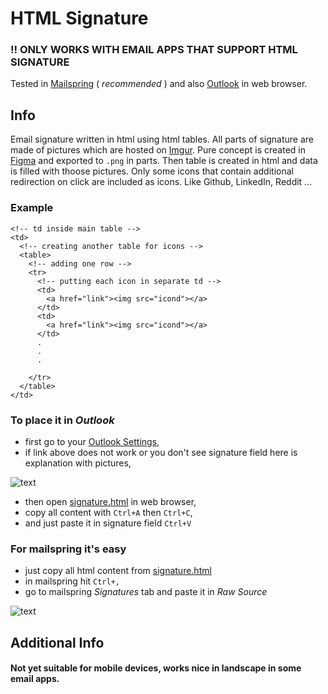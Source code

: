 # HTML Signature
### !! ONLY WORKS WITH EMAIL APPS THAT SUPPORT HTML SIGNATURE

Tested in [Mailspring](https://getmailspring.com/) ( *recommended* ) and also [Outlook](https://outlook.live.com/mail/) in web browser.

## Info

Email signature written in html using html tables. All parts of signature are made of pictures which are hosted on [Imgur](https://imgur.com/).
Pure concept is created in [Figma](https://figma.com/) and exported to `.png` in parts. Then table is created in html and data is filled with thoose pictures.
Only some icons that contain additional redirection on click are included as icons. Like Github, LinkedIn, Reddit ...

### Example

```
<!-- td inside main table -->
<td>
  <!-- creating another table for icons -->
  <table>
    <!-- adding one row -->
    <tr>
      <!-- putting each icon in separate td -->
      <td>
        <a href="link"><img src="icond"></a>
      </td>
      <td>
        <a href="link"><img src="icond"></a>
      </td>
      .
      .
      .
      
    </tr>
  </table>
</td>
```
### To place it in *Outlook*
* first go to your [Outlook Settings](https://outlook.live.com/mail/0/options/mail/messageContent),
* if link above does not work or you don't see signature field here is explanation with pictures,

![text](https://i.imgur.com/toeB6eO.png)

* then open [signature.html](signature.html) in web browser,
* copy all content with `Ctrl+A` then `Ctrl+C`,
* and just paste it in signature field `Ctrl+V`

### For mailspring it's easy
* just copy all html content from [signature.html](signature.html)
* in mailspring hit `Ctrl+,`
* go to mailspring *Signatures* tab and paste it in *Raw Source*

![text](https://i.imgur.com/UTz8hgH.png)

## Additional Info
#### Not yet suitable for mobile devices, works nice in landscape in some email apps.
